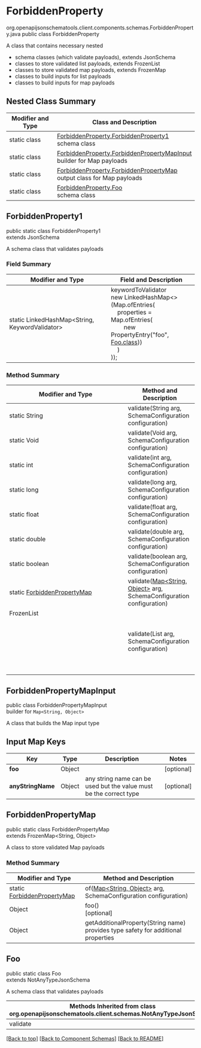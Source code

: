 # ForbiddenProperty
org.openapijsonschematools.client.components.schemas.ForbiddenProperty.java
public class ForbiddenProperty

A class that contains necessary nested
- schema classes (which validate payloads), extends JsonSchema
- classes to store validated list payloads, extends FrozenList
- classes to store validated map payloads, extends FrozenMap
- classes to build inputs for list payloads
- classes to build inputs for map payloads

## Nested Class Summary
| Modifier and Type | Class and Description |
| ----------------- | ---------------------- |
| static class | [ForbiddenProperty.ForbiddenProperty1](#forbiddenproperty1)<br> schema class |
| static class | [ForbiddenProperty.ForbiddenPropertyMapInput](#forbiddenpropertymapinput)<br> builder for Map payloads |
| static class | [ForbiddenProperty.ForbiddenPropertyMap](#forbiddenpropertymap)<br> output class for Map payloads |
| static class | [ForbiddenProperty.Foo](#foo)<br> schema class |

## ForbiddenProperty1
public static class ForbiddenProperty1<br>
extends JsonSchema

A schema class that validates payloads

### Field Summary
| Modifier and Type | Field and Description |
| ----------------- | ---------------------- |
| static LinkedHashMap<String, KeywordValidator> |keywordToValidator<br/>new LinkedHashMap<>(Map.ofEntries(<br/>&nbsp;&nbsp;&nbsp;&nbsp;properties = Map.ofEntries(<br>&nbsp;&nbsp;&nbsp;&nbsp;&nbsp;&nbsp;&nbsp;&nbsp;new PropertyEntry("foo", [Foo.class](#foo)))<br>&nbsp;&nbsp;&nbsp;&nbsp;)<br>)); |

### Method Summary
| Modifier and Type | Method and Description |
| ----------------- | ---------------------- |
| static String | validate(String arg, SchemaConfiguration configuration) |
| static Void | validate(Void arg, SchemaConfiguration configuration) |
| static int | validate(int arg, SchemaConfiguration configuration) |
| static long | validate(long arg, SchemaConfiguration configuration) |
| static float | validate(float arg, SchemaConfiguration configuration) |
| static double | validate(double arg, SchemaConfiguration configuration) |
| static boolean | validate(boolean arg, SchemaConfiguration configuration) |
| static [ForbiddenPropertyMap](#forbiddenpropertymap) | validate([Map<String, Object>](#forbiddenpropertymapinput) arg, SchemaConfiguration configuration) |
| FrozenList<Object> | validate(List<Object> arg, SchemaConfiguration configuration) |

## ForbiddenPropertyMapInput
public class ForbiddenPropertyMapInput<br>
builder for `Map<String, Object>`

A class that builds the Map input type

## Input Map Keys
| Key | Type |  Description | Notes |
| --- | ---- | ------------ | ----- |
| **foo** | Object |  | [optional] |
| **anyStringName** | Object | any string name can be used but the value must be the correct type | [optional] |

## ForbiddenPropertyMap
public static class ForbiddenPropertyMap<br>
extends FrozenMap<String, Object>

A class to store validated Map payloads

### Method Summary
| Modifier and Type | Method and Description |
| ----------------- | ---------------------- |
| static [ForbiddenPropertyMap](#forbiddenpropertymap) | of([Map<String, Object>](#forbiddenpropertymapinput) arg, SchemaConfiguration configuration) |
| Object | foo()<br>[optional] |
| Object | getAdditionalProperty(String name)<br>provides type safety for additional properties |

## Foo
public static class Foo<br>
extends NotAnyTypeJsonSchema

A schema class that validates payloads

| Methods Inherited from class org.openapijsonschematools.client.schemas.NotAnyTypeJsonSchema |
| ------------------------------------------------------------------ |
| validate                                                           |

[[Back to top]](#top) [[Back to Component Schemas]](../../../README.md#Component-Schemas) [[Back to README]](../../../README.md)
